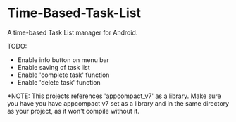 Time-Based-Task-List
====================

A time-based Task List manager for Android.


TODO:
- Enable info button on menu bar
- Enable saving of task list
- Enable 'complete task' function
- Enable 'delete task' function



*NOTE: This projects references 'appcompact_v7' as a library. Make sure you have you have appcompact v7 set as a library and in the same directory as your project, as it won't compile without it.
